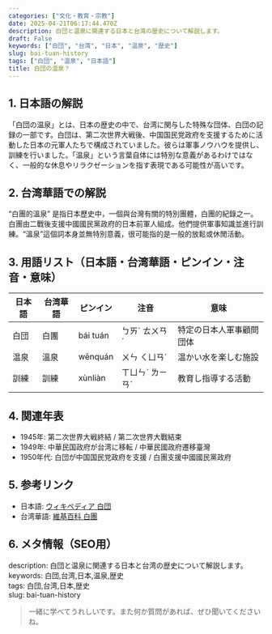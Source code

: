 ```yaml
---
categories: ["文化・教育・宗教"]
date: 2025-04-21T06:17:44.470Z
description: 白団と温泉に関連する日本と台湾の歴史について解説します。
draft: False
keywords: ["白団", "台湾", "日本", "温泉", "歴史"]
slug: bai-tuan-history
tags: ["白団", "温泉", "日本語"]
title: 白団の温泉？
---
```




## 1. 日本語の解説  
「白団の温泉」とは、日本の歴史の中で、台湾に関与した特殊な団体、白団の記録の一部です。白団は、第二次世界大戦後、中国国民党政府を支援するために活動した日本の元軍人たちで構成されていました。彼らは軍事ノウハウを提供し、訓練を行いました。「温泉」という言葉自体には特別な意義があるわけではなく、一般的な休息やリラクゼーションを指す表現である可能性が高いです。

## 2. 台湾華語での解説  
“白團的溫泉” 是指日本歷史中，一個與台灣有關的特別團體，白團的紀錄之一。白團由二戰後支援中國國民黨政府的日本前軍人組成。他們提供軍事知識並進行訓練。“溫泉”這個詞本身並無特別意義，很可能指的是一般的放鬆或休閒活動。

## 3. 用語リスト（日本語・台湾華語・ピンイン・注音・意味）  
| 日本語  | 台湾華語 | ピンイン    | 注音      | 意味                     |
| -------- | -------- | ----------- | --------- | ------------------------ |
| 白団     | 白團     | bái tuán    | ㄅㄞˊ ㄊㄨㄢˊ | 特定の日本人軍事顧問団体 |
| 温泉     | 溫泉     | wēnquán    | ㄨㄣ ㄑㄩㄢˊ | 温かい水を楽しむ施設     |
| 訓練     | 訓練     | xùnliàn    | ㄒㄩㄣˋ ㄌㄧㄢˋ | 教育し指導する活動       |

## 4. 関連年表  
- 1945年: 第二次世界大戦終結 / 第二次世界大戰結束
- 1949年: 中華民国政府が台湾に移転 / 中華民國政府遷移臺灣
- 1950年代: 白団が中国国民党政府を支援 / 白團支援中國國民黨政府

## 5. 参考リンク  
- 日本語: [ウィキペディア 白団](https://ja.wikipedia.org/wiki/%E7%99%BD%E5%9B%A3)
- 台湾華語: [維基百科 白團](https://zh.wikipedia.org/wiki/%E7%99%BD%E5%9C%98)

## 6. メタ情報（SEO用）  
description: 白団と温泉に関連する日本と台湾の歴史について解説します。  
keywords: 白団,台湾,日本,温泉,歴史  
tags: 白団,台湾,日本,歴史  
slug: bai-tuan-history

> 一緒に学べてうれしいです。また何か質問があれば、ぜひ聞いてくださいね。